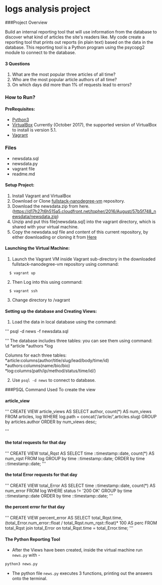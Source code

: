 # logs analysis project

###Project Overview

Build an internal reporting tool that will use information
from the database to discover what kind of articles the site's readers like.
My code create a reporting tool that prints out reports (in plain text) based on the data in the database.
This reporting tool is a Python program using the psycopg2 module to connect to the database.


#### 3 Questions
  1. What are the most popular three articles of all time?
  2. Who are the most popular article authors of all time?
  3. On which days did more than 1% of requests lead to errors?

### How to Run?

#### PreRequisites:
  * [Python3](https://www.python.org/)
  * [VirtualBox](https://www.virtualbox.org/)
    Currently (October 2017), the supported version of VirtualBox to install is version 5.1.
  * [Vagrant](https://www.vagrantup.com/)

### Files
* newsdata.sql
* newsdata.py
* vagrant file
* readme.md


#### Setup Project:
  1. Install Vagrant and VirtualBox
  2. Download or Clone [fullstack-nanodegree-vm](https://github.com/udacity/fullstack-nanodegree-vm) repository.
  3. Download the newsdata.zip from here. (https://d17h27t6h515a5.cloudfront.net/topher/2016/August/57b5f748_newsdata/newsdata.zip)
  4. Unzip and put this file[newsdata.sql] into the vagrant directory, which is shared with your virtual machine.
  5. Copy the newsdata.sql file and content of this current repository, by either downloading or cloning it from
     [Here](https://github.com/keshibat/Logs-Analysis)


#### Launching the Virtual Machine:
  1. Launch the Vagrant VM inside Vagrant sub-directory in the downloaded fullstack-nanodegree-vm repository using command:

  ```
    $ vagrant up
  ```
  2. Then Log into this using command:

  ```
    $ vagrant ssh
  ```
  3. Change directory to /vagrant




#### Setting up the database and Creating Views:

  1. Load the data in local database using the command:

  '''
     psql -d news -f newsdata.sql

  '''
  The database includes three tables: you can see them using command: \d
  *article
  *authors
  *log

  Columns for each three tables:
  *article:columns(author/title/slug/lead/body/time/id)
  *authors:columns(name/bio/bio)
  *log:columns(path/ip/method/status/time/id/)


  2. Use `psql -d news` to connect to database.


###PSQL Command Used To create the view
#### article_view
'''
CREATE VIEW article_views AS
SELECT author, count(*) AS num_views
FROM articles, log
WHERE log.path = concat('/article/',articles.slug)
GROUP by articles.author
ORDER by num_views desc;

'''

#### the total requests for that day
'''
CREATE VIEW total_Rqst AS
SELECT time ::timestamp::date,
count(*) AS num_rqst
FROM log
GROUP by time ::timestamp::date;
ORDER by time ::timestamp::date;
'''


#### the total Error requests for that day
'''
CREATE VIEW total_Error AS
SELECT time ::timestamp::date,
count(*) AS num_error
FROM log
WHERE status != '200 OK'
GROUP by time ::timestamp::date
ORDER by time ::timestamp::date;
'''

#### the percent error for that day
'''
CREATE VIEW percent_error AS
SELECT total_Rqst.time,
       (total_Error.num_error::float / total_Rqst.num_rqst::float)* 100 AS perc
FROM total_Rqst join total_Error on total_Rqst.time = total_Error.time;
'''


#### The Python Reporting Tool
  * After the Views have been created, inside the virtual machine run `news.py` with -
  ```python
  python3 news.py
  ```
  * The python file `news.py` executes 3 functions, printing out the answers onto the terminal.








































